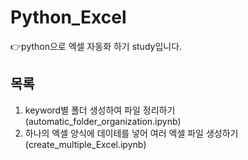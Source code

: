 # Python_Excel
👉python으로 엑셀 자동화 하기 study입니다.

## 목록
1. keyword별 폴더 생성하여 파일 정리하기 (automatic_folder_organization.ipynb)
2. 하나의 엑셀 양식에 데이테를 넣어 여러 엑셀 파일 생성하기 (create_multiple_Excel.ipynb)

